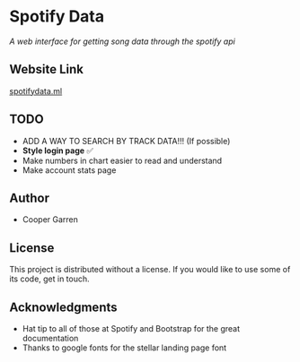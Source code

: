 # Spotify Data

*A web interface for getting song data through the spotify api*

## Website Link
[spotifydata.ml](https://spotifydata.ml/)

## TODO

* ADD A WAY TO SEARCH BY TRACK DATA!!! (If possible)
* **Style login page** ✅
* Make numbers in chart easier to read and understand
* Make account stats page

## Author

* Cooper Garren

## License

This project is distributed without a license. If you would like to use some of its code, get in touch.

## Acknowledgments

* Hat tip to all of those at Spotify and Bootstrap for the great documentation
* Thanks to google fonts for the stellar landing page font
